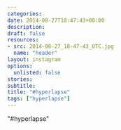 ```yaml
---
categories:
date: 2014-08-27T18:47:43+00:00
description:
draft: false
resources:
- src: 2014-08-27_18-47-43_UTC.jpg
  name: "header"
layout: instagram
options:
  unlisted: false
stories:
subtitle:
title: "#hyperlapse"
tags: ["hyperlapse"]
---
```


"#hyperlapse"
